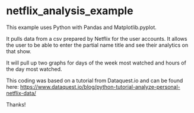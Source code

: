 # netflix_analysis_example

This example uses Python with Pandas and Matplotlib.pyplot. 

It pulls data from a csv prepared by Netflix for the user accounts. It allows the user to be able to enter the partial name title and see their analytics on that show.

It will pull up two graphs for days of the week most watched and hours of the day most watched.

This coding was based on a tutorial from Dataquest.io and can be found here:  https://www.dataquest.io/blog/python-tutorial-analyze-personal-netflix-data/

Thanks!
